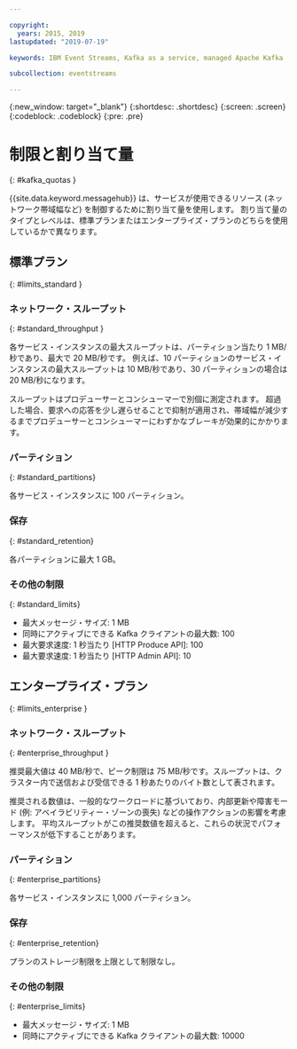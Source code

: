 ```yaml
---

copyright:
  years: 2015, 2019
lastupdated: "2019-07-19"

keywords: IBM Event Streams, Kafka as a service, managed Apache Kafka

subcollection: eventstreams

---
```


{:new_window: target="_blank"}
{:shortdesc: .shortdesc}
{:screen: .screen}
{:codeblock: .codeblock}
{:pre: .pre}


# 制限と割り当て量
{: #kafka_quotas }

{{site.data.keyword.messagehub}} は、サービスが使用できるリソース (ネットワーク帯域幅など) を制御するために割り当て量を使用します。 割り当て量のタイプとレベルは、標準プランまたはエンタープライズ・プランのどちらを使用しているかで異なります。

## 標準プラン
{: #limits_standard }

### ネットワーク・スループット
{: #standard_throughput }

各サービス・インスタンスの最大スループットは、パーティション当たり 1 MB/秒であり、最大で 20 MB/秒です。 例えば、10 パーティションのサービス・インスタンスの最大スループットは 10 MB/秒であり、30 パーティションの場合は 20 MB/秒になります。

スループットはプロデューサーとコンシューマーで別個に測定されます。 超過した場合、要求への応答を少し遅らせることで抑制が適用され、帯域幅が減少するまでプロデューサーとコンシューマーにわずかなブレーキが効果的にかかります。

### パーティション
{: #standard_partitions}

各サービス・インスタンスに 100 パーティション。

### 保存
{: #standard_retention}

各パーティションに最大 1 GB。

### その他の制限
{: #standard_limits}

* 最大メッセージ・サイズ: 1 MB
* 同時にアクティブにできる Kafka クライアントの最大数: 100
* 最大要求速度: 1 秒当たり [HTTP Produce API]: 100
* 最大要求速度: 1 秒当たり [HTTP Admin API]: 10

## エンタープライズ・プラン
{: #limits_enterprise }

### ネットワーク・スループット
{: #enterprise_throughput }

推奨最大値は 40 MB/秒で、ピーク制限は 75 MB/秒です。スループットは、クラスター内で送信および受信できる 1 秒あたりのバイト数として表されます。

推奨される数値は、一般的なワークロードに基づいており、内部更新や障害モード (例: アベイラビリティー・ゾーンの喪失) などの操作アクションの影響を考慮します。 平均スループットがこの推奨数値を超えると、これらの状況でパフォーマンスが低下することがあります。


### パーティション
{: #enterprise_partitions}

各サービス・インスタンスに 1,000 パーティション。

### 保存
{: #enterprise_retention}

プランのストレージ制限を上限として制限なし。

### その他の制限
{: #enterprise_limits}

*  最大メッセージ・サイズ: 1 MB
*  同時にアクティブにできる Kafka クライアントの最大数: 10000




















